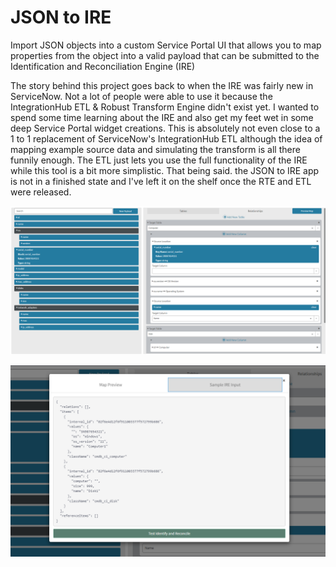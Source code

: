 
# JSON to IRE

Import JSON objects into a custom Service Portal UI that allows you to map properties from the object into a valid payload that can be submitted to the Identification and Reconciliation Engine (IRE)

The story behind this project goes back to when the IRE was fairly new in ServiceNow. Not a lot of people were able to use it because the IntegrationHub ETL & Robust Transform Engine didn't exist yet. I wanted to spend some time learning about the IRE and also get my feet wet in some deep Service Portal widget creations. This is absolutely not even close to a 1 to 1 replacement of ServiceNow's IntegrationHub ETL although the idea of mapping example source data and simulating the transform is all there funnily enough. The ETL just lets you use the full functionality of the IRE while this tool is a bit more simplistic.  That being said. the JSON to IRE app is not in a finished state and I've left it on the shelf once the RTE and ETL were released.

![](Docs/IREExtentionFullPage.png)


![](Docs/IREExtentionIREInput.png)
